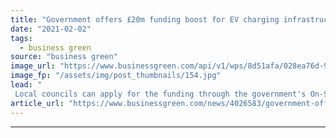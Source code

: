 ```yaml
---
title: "Government offers £20m funding boost for EV charging infrastructure"
date: "2021-02-02"
tags: 
  - business green
source: "business green"
image_url: "https://www.businessgreen.com/api/v1/wps/8d51afa/028ea76d-944f-4953-b0ad-9c3cd78dc3fc/6/Electric-car-charging-Nrqemi-185x114.jpg"
image_fp: "/assets/img/post_thumbnails/154.jpg"
lead: "
 Local councils can apply for the funding through the government's On-Street Residential Chargepoint Scheme, which is being extended to 2021-22 ..."
article_url: "https://www.businessgreen.com/news/4026583/government-offers-gbp20m-funding-boost-ev-charging-infrastructure"
---
```


---
